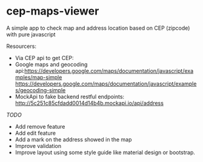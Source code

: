 # cep-maps-viewer
A simple app to check map and address location based on CEP (zipcode) with pure javascript

Resourcers:
- Via CEP api to get CEP:
- Google maps and geocoding api:https://developers.google.com/maps/documentation/javascript/examples/map-simple 
  https://developers.google.com/maps/documentation/javascript/examples/geocoding-simple
- MockApi to fake backend restful endpoints: http://5c251c85cfdadd0014d14b4b.mockapi.io/api/address

*TODO*

- Add remove feature
- Add edit feature
- Add a mark on the address showed in the map
- Improve validation
- Improve layout using some style guide like material design or bootstrap.
